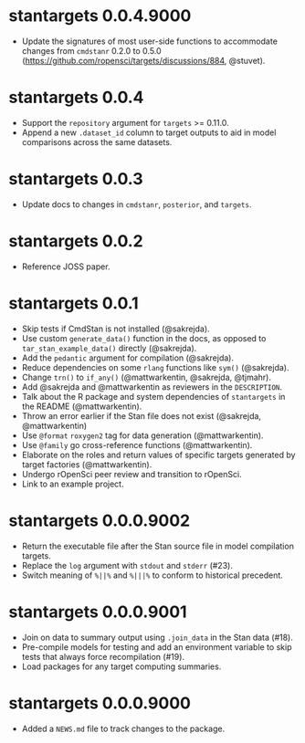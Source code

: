 # stantargets 0.0.4.9000

* Update the signatures of most user-side functions to accommodate changes from `cmdstanr` 0.2.0 to 0.5.0 (https://github.com/ropensci/targets/discussions/884, @stuvet).

# stantargets 0.0.4

* Support the `repository` argument for `targets` >= 0.11.0.
* Append a new `.dataset_id` column to target outputs to aid in model comparisons across the same datasets.

# stantargets 0.0.3

* Update docs to changes in `cmdstanr`, `posterior`, and `targets`.

# stantargets 0.0.2

* Reference JOSS paper.

# stantargets 0.0.1

* Skip tests if CmdStan is not installed (@sakrejda).
* Use custom `generate_data()` function in the docs, as opposed to `tar_stan_example_data()` directly (@sakrejda).
* Add the `pedantic` argument for compilation (@sakrejda).
* Reduce dependencies on some `rlang` functions like `sym()` (@sakrejda).
* Change `trn()` to `if_any()` (@mattwarkentin, @sakrejda, @tjmahr).
* Add @sakrejda and @mattwarkentin as reviewers in the `DESCRIPTION`.
* Talk about the R package and system dependencies of `stantargets` in the README (@mattwarkentin).
* Throw an error earlier if the Stan file does not exist (@sakrejda, @mattwarkentin)
* Use `@format` `roxygen2` tag for data generation (@mattwarkentin).
* Use `@family` go cross-reference functions (@mattwarkentin).
* Elaborate on the roles and return values of specific targets generated by target factories (@mattwarkentin).
* Undergo rOpenSci peer review and transition to rOpenSci.
* Link to an example project.

# stantargets 0.0.0.9002

* Return the executable file after the Stan source file in model compilation targets.
* Replace the `log` argument with `stdout` and `stderr` (#23).
* Switch meaning of `%||%` and `%|||%` to conform to historical precedent.

# stantargets 0.0.0.9001

* Join on data to summary output using `.join_data` in the Stan data (#18).
* Pre-compile models for testing and add an environment variable to skip tests that always force recompilation (#19).
* Load packages for any target computing summaries.

# stantargets 0.0.0.9000

* Added a `NEWS.md` file to track changes to the package.
